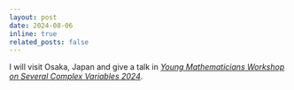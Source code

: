 ```yaml
---
layout: post
date: 2024-08-06
inline: true
related_posts: false
---
```


I will visit Osaka, Japan and give a talk in *<a href="https://www2.math.kyushu-u.ac.jp/~kusakabe/YMWSCV2024/">Young Mathematicians Workshop on Several Complex Variables 2024</a>*.
